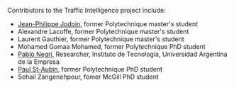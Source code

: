 Contributors to the Traffic Intelligence project include: 

* [Jean-Philippe Jodoin](https://www.jpjodoin.com), former Polytechnique master's student
* Alexandre Lacoffe, former Polytechnique master's student
* Laurent Gauthier, former Polytechnique master's student
* Mohamed Gomaa Mohamed, former Polytechnique PhD student
* [Pablo Negri](https://pablonegri.free.fr), Researcher, Instituto de Tecnología, Universidad Argentina de la Empresa
* [Paul St-Aubin](https://www.paulstaubin.ca), former Polytechnique PhD student
* Sohail Zangenehpour, fomer McGill PhD student
